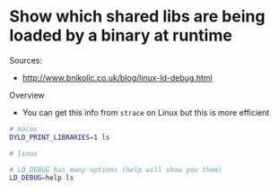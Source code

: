 # Show which shared libs are being loaded by a binary at runtime

Sources:

- http://www.bnikolic.co.uk/blog/linux-ld-debug.html

Overview

- You can get this info from `strace` on Linux but this is more efficient

```bash
# macos
DYLD_PRINT_LIBRARIES=1 ls
```

```bash
# linux

# LD_DEBUG has many options (help will show you them)
LD_DEBUG=help ls
```
